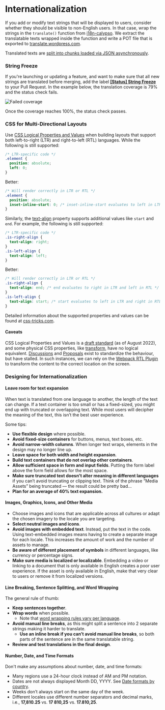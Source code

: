 # Internationalization

If you add or modify text strings that will be displayed to users, consider whether they should be visible to non-English users.
In that case, wrap the strings in the `translate()` function from [i18n-calypso](../packages/i18n-calypso/README.md).
We extract the translatable texts wrapped inside the function and write a POT file that is exported to [translate.wordpress.com](https://translate.wordpress.com/projects/wpcom/).

Translated texts are [split into chunks loaded via JSON asynchronously](translation-chunks.md).

### String Freeze

If you're launching or updating a feature, and want to make sure that all new strings are translated before merging,
add the label [**[Status] String Freeze**](https://github.com/Automattic/wp-calypso/labels/%5BStatus%5D%20String%20Freeze) to your Pull Request.
In the example below, the translation coverage is 79% and the status check fails.

![Failed coverage](/calypso/images/devdocs/string-freeze-fail.png)

Once the coverage reaches 100%, the status check passes.


### CSS for Multi-Directional Layouts

Use [CSS Logical Properties and Values](https://developer.mozilla.org/en-US/docs/Web/CSS/CSS_Logical_Properties) when
building layouts that support both left-to-right (LTR) and right-to-left (RTL) languages.
While the following is still supported:
```css
/* LTR-specific code */
.element {
  position: absolute;
  left: 0;
}
```
Better:
```css
/* Will render correctly in LTR or RTL */
.element {
  position: absolute;
  inset-inline-start: 0; /* inset-inline-start evaluates to left in LTR and right in RTL */
}
```
Similarly, the [text-align](https://developer.mozilla.org/en-US/docs/Web/CSS/text-align) property supports additional
values like `start` and `end`. For example, the following is still supported:
```css
/* LTR-specific code */
.is-right-align {
  text-align: right;
}
.is-left-align {
  text-align: left;
}
```
Better:
```css
/* Will render correctly in LTR or RTL */
.is-right-align {
  text-align: end; /* end evaluates to right in LTR and left in RTL */
}
.is-left-align {
  text-align: start; /* start evaluates to left in LTR and right in RTL */
}
```
Detailed information about the supported properties and values can be found at [css-tricks.com](https://css-tricks.com/building-multi-directional-layouts/).

#### Caveats

CSS Logical Properties and Values is a [draft standard](https://drafts.csswg.org/css-logical/) (as of August 2022), and
some physical CSS properties, like [transform](https://developer.mozilla.org/en-US/docs/Web/CSS/transform), have no logical
equivalent. [Discussions](https://github.com/w3c/csswg-drafts/issues/1544) and [Proposals](https://github.com/w3c/fxtf-drafts/issues/311)
exist to standardize the behaviour, but have stalled.
In such instances, we can rely on the [Webpack RTL Plugin](https://github.com/Automattic/wp-calypso/tree/trunk/packages/webpack-rtl-plugin)
to transform the content to the correct location on the screen.

### Designing for Internationalization

#### Leave room for text expansion

When text is translated from one language to another,
the length of the text can change. If a text container is too small or has a fixed-sized,
you might end up with truncated or overlapping text. While most users will decipher the meaning
of the text, this isn’t the best user experience.

Some tips:

* **Use flexible design** where possible.
* **Avoid fixed-size containers** for buttons, menus, text boxes, etc.
* **Avoid narrow-width columns**. When longer text wraps, elements in the design may no longer line up.
* **Leave space for both width and height expansion**.
* **Build text containers that do not overlap other containers**.
* **Allow sufficient space in form and input fields**. Putting the form label above the form field allows for the most space.
* **Make sure truncated text doesn't alter meaning in different languages** if you can’t avoid truncating or clipping text. 
  Think of the phrase “Media Assets” being truncated –– the result could be pretty bad…
* **Plan for an average of 40% text expansion.**

#### Images, Graphics, Icons, and Other Media

* Choose images and icons that are applicable across all cultures or adapt the chosen imagery to the locale you are targeting.
* **Select neutral images and icons**.
* **Avoid images with embedded text**. Instead, put the text in the code. Using text-embedded images means having to create a separate image for each locale.
  This increases the amount of work and the number of assets to manage.
* **Be aware of different placement of symbols** in different languages, like currency or percentage signs.
* **Make sure media is localized or localizable**. Embedding a video or linking to a document that is only available in English creates a poor user experience.
 If the asset is only available in English, make that very clear to users or remove it from localized versions.

#### Line Breaking, Sentence Splitting, and Word Wrapping

The general rule of thumb:

* **Keep sentences together**.
* **Wrap words** when possible.
  * Note that [word wrapping rules vary per language](https://www.w3.org/International/articles/typography/linebreak.en).
* **Avoid manual line breaks**, as this might split a sentence into 2 separate strings making it harder to translate.
  * **Use an inline break if you can’t avoid manual line breaks**, so both parts of the sentence are in the same translatable string.
* **Review and test translations in the final design**.

#### Number, Date, and Time Formats

Don't make any assumptions about number, date, and time formats:

* Many regions use a 24-hour clock instead of AM and PM notation.
* Dates are not always displayed Month DD, YYYY. See [Date formats by country](https://en.wikipedia.org/wiki/Date_format_by_country).
* Weeks don’t always start on the same day of the week.
* Different locales use different number separators and decimal marks, i.e., **17,810.25** vs. **17 810,25** vs. **17.810,25**.
